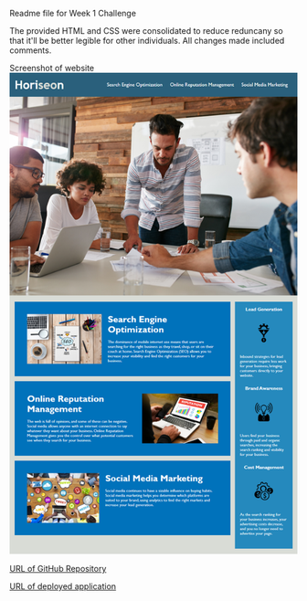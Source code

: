 Readme file for Week 1 Challenge

The provided HTML and CSS were consolidated to reduce reduncany so that it'll be better legible for other individuals.
All changes made included comments.


Screenshot of website
![alt text](./Assets/01-html-css-git-homework-demo.png)

[URL of GitHub Repository](https://github.com/ehliao/code-refactor)

[URL of deployed application](https://ehliao.github.io/code-refactor/)
